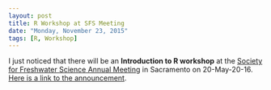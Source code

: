 ```yaml
---
layout: post
title: R Workshop at SFS Meeting
date: "Monday, November 23, 2015"
tags: [R, Workshop]
---
```


I just noticed that there will be an **Introduction to R workshop** at the [Society for Freshwater Science Annual Meeting](http://sfsannualmeeting.org/) in Sacramento on 20-May-20-16.  [Here is a link to the announcement](http://sfsannualmeeting.org/Workshops.cfm).
